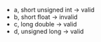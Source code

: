 - a, short unsigned int -> valid
- b, short float -> invalid
- c, long double -> valid
- d, unsigned long -> valid
